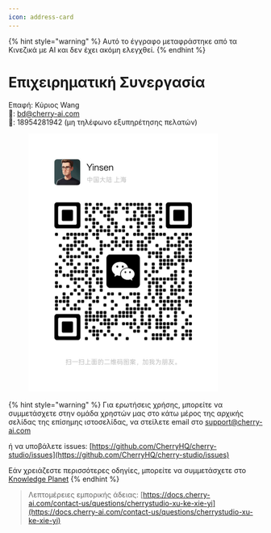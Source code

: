```yaml
---
icon: address-card
---
```


{% hint style="warning" %}
Αυτό το έγγραφο μεταφράστηκε από τα Κινεζικά με AI και δεν έχει ακόμη ελεγχθεί.
{% endhint %}

# Επιχειρηματική Συνεργασία

Επαφή: Κύριος Wang  
📮: bd@cherry-ai.com  
📱: 18954281942 (μη τηλέφωνο εξυπηρέτησης πελατών)

<div align="left"><figure><img src="../.gitbook/assets/6f5735eec7f416a03d38ea34329872ac.jpg" alt="" width="375"><figcaption></figcaption></figure></div>

{% hint style="warning" %}
Για ερωτήσεις χρήσης, μπορείτε να συμμετάσχετε στην ομάδα χρηστών μας στο κάτω μέρος της αρχικής σελίδας της επίσημης ιστοσελίδας, να στείλετε email στο support@cherry-ai.com

ή να υποβάλετε issues: [https://github.com/CherryHQ/cherry-studio/issues](https://github.com/CherryHQ/cherry-studio/issues)

Εάν χρειάζεστε περισσότερες οδηγίες, μπορείτε να συμμετάσχετε στο [Knowledge Planet](https://wx.zsxq.com/group/48888118185118?group_id=48888118185118\&secret=797qkk5sx94p84zr7fxp8h27rn6c35j7\&inviter_id=414151881428448\&inviter_sid=91n362kab4\&share_from=InviteUrl\&keyword=sJyfK\&type=group)
{% endhint %}

> Λεπτομέρειες εμπορικής άδειας: [https://docs.cherry-ai.com/contact-us/questions/cherrystudio-xu-ke-xie-yi](https://docs.cherry-ai.com/contact-us/questions/cherrystudio-xu-ke-xie-yi)